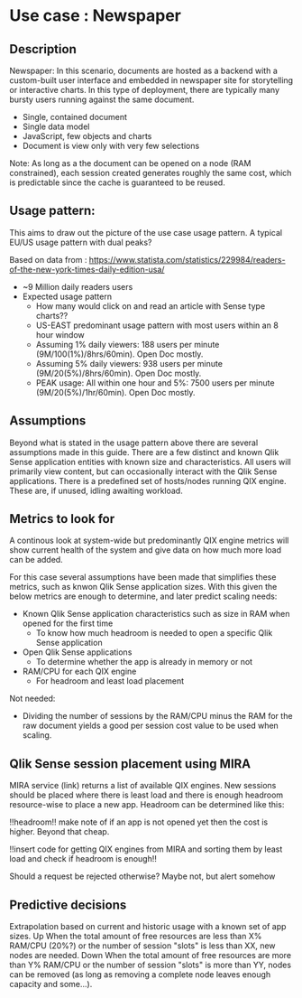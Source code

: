 # Use case : Newspaper

## Description
Newspaper: In this scenario, documents are hosted as a backend with a custom-built user interface and embedded in newspaper site for storytelling or interactive charts. In this type of deployment, there are typically many bursty users running against the same document.

* Single, contained document
* Single data model
* JavaScript, few objects and charts
* Document is view only with very few selections

Note: As long as a the document can be opened on a node (RAM constrained), each session created generates roughly the same cost, which is predictable since the cache is guaranteed to be reused.

## Usage pattern:
This aims to draw out the picture of the use case usage pattern.
A typical EU/US usage pattern with dual peaks?

Based on data from :
https://www.statista.com/statistics/229984/readers-of-the-new-york-times-daily-edition-usa/

* ~9 Million daily readers users
* Expected usage pattern
  * How many would click on and read an article with Sense type charts??
  * US-EAST predominant usage pattern with most users within an 8 hour window
  * Assuming 1% daily viewers: 188 users per minute (9M/100(1%)/8hrs/60min). Open Doc mostly.
  * Assuming 5% daily viewers: 938 users per minute (9M/20(5%)/8hrs/60min). Open Doc mostly.
  * PEAK usage: All within one hour and 5%: 7500 users per minute (9M/20(5%)/1hr/60min). Open Doc mostly.

## Assumptions
Beyond what is stated in the usage pattern above there are several assumptions made in this guide.
There are a few distinct and known Qlik Sense application entities with known size and characteristics.
All users will primarily view content, but can occasionally interact with the Qlik Sense applications.
There is a predefined set of hosts/nodes running QIX engine. These are, if unused, idling awaiting workload.

## Metrics to look for
A continous look at system-wide but predominantly QIX engine metrics will show current health of the system and give data on how much more load can be added.

For this case several assumptions have been made that simplifies these metrics, such as knwon Qlik Sense application sizes.
With this given the below metrics are enough to determine, and later predict scaling needs:
* Known Qlik Sense application characteristics such as size in RAM when opened for the first time
  * To know how much headroom is needed to open a specific Qlik Sense application
* Open Qlik Sense applications
  * To determine whether the app is already in memory or not
* RAM/CPU for each QIX engine
  * For headroom and least load placement

Not needed:
* Dividing the number of sessions by the RAM/CPU minus the RAM for the raw document yields a good per session cost value to be used when scaling.

## Qlik Sense session placement using MIRA
MIRA service (link) returns a list of available QIX engines.
New sessions should be placed where there is least load and there is enough headroom resource-wise to place a new app.
Headroom can be determined like this:

!!headroom!!  make note of if an app is not opened yet then the cost is higher. Beyond that cheap.

!!insert code for getting QIX engines from MIRA and sorting them by least load and check if headroom is enough!!

Should a request be rejected otherwise?
Maybe not, but alert somehow

## Predictive decisions
Extrapolation based on current and historic usage with a known set of app sizes.
Up
When the total amount of free resources are less than X% RAM/CPU (20%?) or the number of session "slots" is less than XX, new nodes are needed.
Down
When the total amount of free resources are more than Y% RAM/CPU or the number of session "slots" is more than YY, nodes can be removed (as long as removing a complete node leaves enough capacity and some...).


